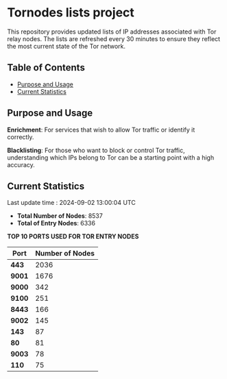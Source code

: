 # Tornodes lists project

This repository provides updated lists of IP addresses associated with Tor relay nodes. The lists are refreshed every 30 minutes to ensure they reflect the most current state of the Tor network.

## Table of Contents

- [Purpose and Usage](#purpose-and-usage)
- [Current Statistics](#current-statistics)


## Purpose and Usage

**Enrichment**: For services that wish to allow Tor traffic or identify it correctly.

**Blacklisting**: For those who want to block or control Tor traffic, understanding which IPs belong to Tor can be a starting point with a high accuracy.

## Current Statistics

Last update time : 2024-09-02 13:00:04 UTC

- **Total Number of Nodes**: 8537
- **Total of Entry Nodes**: 6336

**TOP 10 PORTS USED FOR TOR ENTRY NODES**

| **Port** | **Number of Nodes** |
|------|-----------------|
| **443**   | 2036  |
| **9001**   | 1676  |
| **9000**   | 342  |
| **9100**   | 251  |
| **8443**   | 166  |
| **9002**   | 145  |
| **143**   | 87  |
| **80**   | 81  |
| **9003**   | 78  |
| **110**   | 75  |

